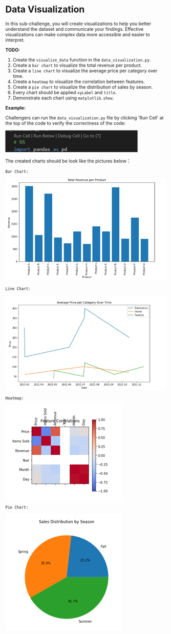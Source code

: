 # Data Visualization

In this sub-challenge, you will create visualizations to help you better understand the dataset and communicate your findings. Effective visualizations can make complex data more accessible and easier to interpret.

**TODO:**

1.  Create the `visualize_data` function in the `data_visualization.py`.
2.  Create a `bar chart` to visualize the total revenue per product.
3.  Create a `line chart` to visualize the average price per category over time.
4.  Create a `heatmap` to visualize the correlation between features.
5.  Create a `pie chart` to visualize the distribution of sales by season.
6.  Every chart should be applied `xyLabel` and `title`.
7.  Demonstrate each chart using `matplotlib.show`.

**Example:**

Challengers can run the `data_visualization.py` file by clicking 'Run Cell' at the top of the code to verify the correctness of the code:

![example_image_Data_Visualization_RunCell](assets/lab-Data_Visualization-4-0.png)

The created charts should be look like the pictures below：

`Bar Chart:`

![example_image_Data_Visualization_Revenue](assets/lab-Data_Visualization-4-1.png)

`Line Chart:`

![example_image_Data_Visualization_price](assets/lab-Data_Visualization-4-2.png)

`Heatmap:`

![example_image_Data_Visualization_feature](assets/lab-Data_Visualization-4-3.png)

`Pie Chart:`

![example_image_Data_Visualization_season](assets/lab-Data_Visualization-4-4.png)

